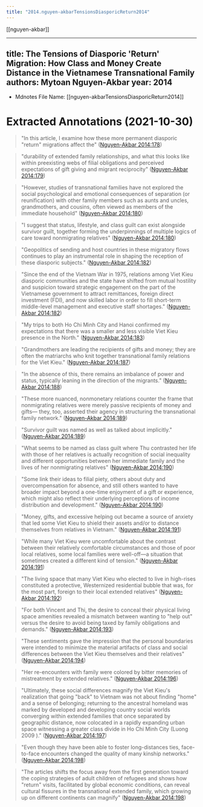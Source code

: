 ```yaml
---
title: "2014.nguyen-akbarTensionsDiasporicReturn2014"
---
```

[[nguyen-akbar]]

---
title: The Tensions of Diasporic 'Return' Migration: How Class and Money Create Distance in the Vietnamese Transnational Family
authors: Mytoan Nguyen-Akbar
year: 2014
---

* Mdnotes File Name: [[nguyen-akbarTensionsDiasporicReturn2014]]

# Extracted Annotations (2021-10-30)

> "In this article, I examine how these more permanent diasporic "return" migrations affect the" ([Nguyen-Akbar 2014:178](zotero://open-pdf/library/items/B8UHY87V?page=3))

> "durability of extended family relationships, and what this looks like within preexisting webs of filial obligations and perceived expectations of gift giving and migrant reciprocity" ([Nguyen-Akbar 2014:179](zotero://open-pdf/library/items/B8UHY87V?page=4))

> "However, studies of transnational families have not explored the social psychological and emotional consequences of separation (or reunification) with other family members such as aunts and uncles, grandmothers, and cousins, often viewed as members of the immediate household" ([Nguyen-Akbar 2014:180](zotero://open-pdf/library/items/B8UHY87V?page=5))

> "I suggest that status, lifestyle, and class guilt can exist alongside survivor guilt, together forming the underpinnings of multiple logics of care toward nonmigrating relatives" ([Nguyen-Akbar 2014:180](zotero://open-pdf/library/items/B8UHY87V?page=5))

> "Geopolitics of sending and host countries in these migratory flows continues to play an instrumental role in shaping the reception of these diasporic subjects." ([Nguyen-Akbar 2014:182](zotero://open-pdf/library/items/B8UHY87V?page=7))

> "Since the end of the Vietnam War in 1975, relations among Viet Kieu diasporic communities and the state have shifted from mutual hostility and suspicion toward strategic engagement on the part of the Vietnamese government to attract remittances, foreign direct investment (FDI), and now skilled labor in order to fill short-term middle-level management and executive staff shortages." ([Nguyen-Akbar 2014:182](zotero://open-pdf/library/items/B8UHY87V?page=7))

> "My trips to both Ho Chi Minh City and Hanoi confirmed my expectations that there was a smaller and less visible Viet Kieu presence in the North." ([Nguyen-Akbar 2014:183](zotero://open-pdf/library/items/B8UHY87V?page=8))

> "Grandmothers are leading the recipients of gifts and money; they are often the matriarchs who knit together transnational family relations for the Viet Kieu." ([Nguyen-Akbar 2014:187](zotero://open-pdf/library/items/B8UHY87V?page=12))

> "In the absence of this, there remains an imbalance of power and status, typically leaning in the direction of the migrants." ([Nguyen-Akbar 2014:188](zotero://open-pdf/library/items/B8UHY87V?page=13))

> "These more nuanced, nonmonetary relations counter the frame that nonmigrating relatives were merely passive recipients of money and gifts— they, too, asserted their agency in structuring the transnational family network." ([Nguyen-Akbar 2014:189](zotero://open-pdf/library/items/B8UHY87V?page=14))

> "Survivor guilt was named as well as talked about implicitly." ([Nguyen-Akbar 2014:189](zotero://open-pdf/library/items/B8UHY87V?page=14))

> "What seems to be named as class guilt where Thu contrasted her life with those of her relatives is actually recognition of social inequality and different opportunities between her immediate family and the lives of her nonmigrating relatives" ([Nguyen-Akbar 2014:190](zotero://open-pdf/library/items/B8UHY87V?page=15))

> "Some link their ideas to filial piety, others about duty and overcompensation for absence, and still others wanted to have broader impact beyond a one-time enjoyment of a gift or experience, which might also reflect their underlying perceptions of income distribution and development." ([Nguyen-Akbar 2014:190](zotero://open-pdf/library/items/B8UHY87V?page=15))

> "Money, gifts, and excessive helping out became a source of anxiety that led some Viet Kieu to shield their assets and/or to distance themselves from relatives in Vietnam." ([Nguyen-Akbar 2014:191](zotero://open-pdf/library/items/B8UHY87V?page=16))

> "While many Viet Kieu were uncomfortable about the contrast between their relatively comfortable circumstances and those of poor local relatives, some local families were well-off—a situation that sometimes created a different kind of tension." ([Nguyen-Akbar 2014:191](zotero://open-pdf/library/items/B8UHY87V?page=16))

> "The living space that many Viet Kieu who elected to live in high-rises constituted a protective, Westernized residential bubble that was, for the most part, foreign to their local extended relatives" ([Nguyen-Akbar 2014:192](zotero://open-pdf/library/items/B8UHY87V?page=17))

> "For both Vincent and Thi, the desire to conceal their physical living space amenities revealed a mismatch between wanting to "help out" versus the desire to avoid being taxed by family obligations and demands." ([Nguyen-Akbar 2014:193](zotero://open-pdf/library/items/B8UHY87V?page=18))

> "These sentiments gave the impression that the personal boundaries were intended to minimize the material artifacts of class and social differences between the Viet Kieu themselves and their relatives" ([Nguyen-Akbar 2014:194](zotero://open-pdf/library/items/B8UHY87V?page=19))

> "Her re-encounters with family were colored by bitter memories of mistreatment by extended relatives." ([Nguyen-Akbar 2014:196](zotero://open-pdf/library/items/B8UHY87V?page=21))

> "Ultimately, these social differences magnify the Viet Kieu's realization that going "back" to Vietnam was not about finding "home" and a sense of belonging; returning to the ancestral homeland was marked by developed and developing country social worlds converging within extended families that once separated by geographic distance, now colocated in a rapidly expanding urban space witnessing a greater class divide in Ho Chi Minh City (Luong 2009 )." ([Nguyen-Akbar 2014:197](zotero://open-pdf/library/items/B8UHY87V?page=22))

> "Even though they have been able to foster long-distances ties, face-to-face encounters changed the quality of many kinship networks." ([Nguyen-Akbar 2014:198](zotero://open-pdf/library/items/B8UHY87V?page=23))

> "The articles shifts the focus away from the first generation toward the coping strategies of adult children of refugees and shows how "return" visits, facilitated by global economic conditions, can reveal cultural fissures in the transnational extended family, which growing up on different continents can magnify" ([Nguyen-Akbar 2014:198](zotero://open-pdf/library/items/B8UHY87V?page=23))

